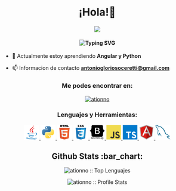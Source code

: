 <h1 align="center">¡Hola!👋</h1>
<p align="center">
  <img align="center" src=https://drive.google.com/uc?export=view&id=1v1Uj3zVz_8_5d-uPvXd2TuXp3BGHp4eY>
</p>

<h4 align="center"><img src="https://readme-typing-svg.demolab.com?font=Fira+Code&size=30&duration=4000&pause=1000&color=ADBAC7&center=true&multiline=true&repeat=false&width=1500&lines=Soy+Antonio+Glorioso%2C+estudiante+de+Licenciatura+en+Informatica+en+la+UNLP" alt="Typing SVG" /> </h4>

- 🌱 Actualmente estoy aprendiendo **Angular y Python**

- 📫 Informacion de contacto **antoniogloriosoceretti@gmail.com**

<h3 align="center">Me podes encontrar en:</h3>
<p align="center">
<a href="https://www.instagram.com/antofel1x" target="blank"><img align="center" src="https://raw.githubusercontent.com/rahuldkjain/github-profile-readme-generator/master/src/images/icons/Social/instagram.svg" alt="ationno" height="30" width="40" /></a>
</p>
<h3 align="center">Lenguajes y Herramientas:</h3>
<p align="center"> 
  <a href="https://www.java.com" target="_blank" rel="noreferrer"> 
    <img src="https://raw.githubusercontent.com/devicons/devicon/master/icons/java/java-original.svg" alt="java" width="40" height="40"/> 
  </a> 
  <a href="https://www.python.org" target="_blank" rel="noreferrer"> 
    <img src="https://raw.githubusercontent.com/devicons/devicon/master/icons/python/python-original.svg" alt="python" width="40" height="40"/> 
  </a>
  <a href="https://www.w3.org/html/" target="_blank" rel="noreferrer"> 
    <img src="https://raw.githubusercontent.com/devicons/devicon/master/icons/html5/html5-original-wordmark.svg" alt="html5" width="40" height="40"/> 
  </a> 
    <a href="https://www.w3schools.com/css/" target="_blank" rel="noreferrer"> 
    <img src="https://raw.githubusercontent.com/devicons/devicon/master/icons/css3/css3-original-wordmark.svg" alt="css3" width="40" height="40"/> 
  </a> 
    <a href="https://getbootstrap.com" target="_blank" rel="noreferrer"> 
    <img src="https://raw.githubusercontent.com/devicons/devicon/master/icons/bootstrap/bootstrap-plain-wordmark.svg" alt="bootstrap" width="40" height="40"/> 
  </a> 
  <a href="https://developer.mozilla.org/en-US/docs/Web/JavaScript" target="_blank" rel="noreferrer"> 
    <img src="https://raw.githubusercontent.com/devicons/devicon/master/icons/javascript/javascript-original.svg" alt="javascript" width="40" height="40"/> 
  </a> 
  <a href="https://www.typescriptlang.org/docs/handbook/intro.html" target="_blank" rel="noreferrer"> 
    <img src="https://github.com/devicons/devicon/blob/master/icons/typescript/typescript-original.svg" alt="javascript" width="40" height="40"/> 
  </a> 
  <a href="https://angular.io/docs" target="_blank" rel="noreferrer"> 
    <img src="https://github.com/devicons/devicon/blob/master/icons/angularjs/angularjs-original.svg" alt="angular" width="40" height="40"/> 
  </a> 
  <a href="https://docs.oracle.com/en-us/iaas/mysql-database/doc/getting-started.html" target="_blank" rel="noreferrer"> 
    <img src="https://github.com/devicons/devicon/blob/master/icons/mysql/mysql-original.svg" alt="mysql" width="40" height="40"/> 
  </a> 
</p>

<h2 align="center">Github Stats :bar_chart:</h2>

<p align="center" height="100px" ><img src="https://github-readme-stats.vercel.app/api/top-langs/?username=ationno&langs_count=10&theme=dark&layout=compact" alt="ationno :: Top Lenguajes" /></p>

<p align="center" height="100px" ><img src="https://github-readme-stats.vercel.app/api?username=ationno&show_icons=true&theme=dark" alt="ationno :: Profile Stats" /></p>
